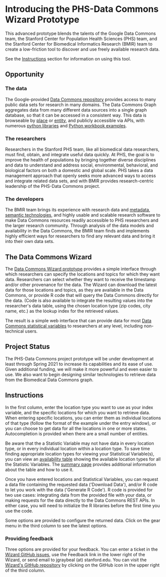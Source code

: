 # Introducing the PHS-Data Commons Wizard Prototype

This advanced prototype blends the talents of the Google Data Commons team, 
the Stanford Center for Population Health Sciences (PHS) team, 
and the Stanford Center for Biomedical Informatics Research (BMIR) team to create a low-friction tool
to discover and use freely available research data.

See the [Instructions](#instructions) section for information on using this tool. 

## Opportunity

### The data

The Google-provided [Data Commons repository](https://datacommons.org/) provides access to many public data sets 
for research in many domains. The Data Commons Graph aggregates data from many different data sources
into a single graph database, so that it can be accessed in a consistent way.
This data is browseable by [place](https://datacommons.org/place/) or [entity](https://datacommons.org/browser/), 
and publicly accessible via APIs, with numerous [python libraries](http://docs.datacommons.org/api/) 
and [Python workbook examples](http://docs.datacommons.org/tutorials). 

### The researchers

Researchers in the Stanford PHS team, like all biomedical data researchers, must find, obtain, and integrate useful data quickly.
At PHS, the goal is to improve the health of populations by bringing together diverse disciplines and data 
to understand and address social, environmental, behavioral, and biological factors on both a domestic and global scale.
PHS takes a data management approach that openly seeks more advanced ways to access and integrate related data sets,
and with BMIR provides research-centric leadership of the PHS-Data Commons project.

### The developers

The BMIR team brings its experience with research data and [metadata](https://metadatacenter.org), [semantic technologies](https://bioontology.org), 
and highly usable and scalable research software to make Data Commons resources readily accessible 
to PHS researchers and the larger research community.
Through analysis of the data models and availability in the Data Commons, 
the BMIR team finds and implements highly efficient ways for researchers
to find any relevant data and bring it into their own data sets.

## The Data Commons Wizard

The [Data Commons Wizard prototype](https://dcw.metadatacenter.org) provides a simple interface
through which researchers can specify the locations and topics for which they want data.
Researchers can select whether they want to receive the timestamp and/or other provenance for the data.
The Wizard can download the latest data for those locations and topics, as they are available in the Data Commons,
or provide R code that will query the Data Commons directly for the data. 
(Code is also available to integrate the resulting values into the researcher's data table, 
using the chosen location type (zip codes, city name, etc.) as the lookup index for the retrieved values.

The result is a simple web interface that can provide data 
for most [Data Commons statistical variables](https://docs.datacommons.org/statistical_variables.html)
to researchers at any level, including non-technical users.

## Project Status

The PHS-Data Commons project prototype will be under development at least through Spring 2021
to increase its capabilities and its ease of use.
Given additional funding, we will make it more powerful and even easier to use.
We also want to begin designing similar technologies to retrieve data from the Biomedical Data Commons graph.

## Instructions

In the first column, enter the location type you want to use as your index variable, and
the specific locations for which you want to retrieve data. 
When entering specific locations, you can enter them as individual locations of that type
(follow the format of the example under the entry window),
or you can choose to get data for all the locations in one or more states. 
Autocompletion is provided when there are a small number of entities.

Be aware that the a Statistic Variable may not have data in every location type, 
or in every individual location within a location type. 
To save time finding appropriate location types for viewing your Statistical Variable(s),
you can view an [availability table](https://docs.google.com/spreadsheets/d/1s7jurDfn-c9iHyNQ6QnfnPGYV6j6bd75cF3fbvwf9Lc/edit#gid=1723876967)
showing the available location types for all the Statistic Variables.
The [summary page](https://docs.google.com/spreadsheets/d/1s7jurDfn-c9iHyNQ6QnfnPGYV6j6bd75cF3fbvwf9Lc/edit#gid=155287420) provides additional information
about the table and how to use it.

Once you have entered locations and Statistical Variables, 
you can request a data file containing the requested data ('Download Data'), and/or 
R code to let you work with the data ('Generate R Code'). 
R code is provided for two use cases: integrating data from the provided file with your data,
or making requests for the data directly to the Data Commons REST APIs.
In either case, you will need to initialize the R libraries before the first time you use the code.

Some options are provided to configure the returned data. 
Click on the gear menu in the third column to see the latest options.

### Providing feedback

Three options are provided for your feedback. You can enter a ticket in the 
[Wizard GitHub issues](https://github.com/metadatacenter/phs-gdc/issues),
use the Feedback link in the lower right of the Wizard,
or send email to jgraybeal (at) stanford.edu. 
You can visit the [Wizard's GitHub repository](https://github.com/metadatacenter/phs-gdc) by clicking on the GitHub icon
in the upper right of the third column.
